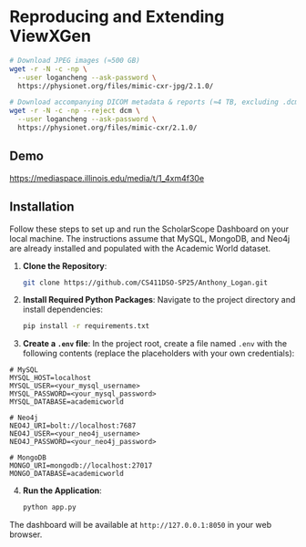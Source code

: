 # Reproducing and Extending ViewXGen
```bash
# Download JPEG images (≈500 GB)
wget -r -N -c -np \
  --user logancheng --ask-password \
  https://physionet.org/files/mimic-cxr-jpg/2.1.0/

# Download accompanying DICOM metadata & reports (≈4 TB, excluding .dcm files)
wget -r -N -c -np --reject dcm \
  --user logancheng --ask-password \
  https://physionet.org/files/mimic-cxr/2.1.0/
```

## Demo
https://mediaspace.illinois.edu/media/t/1_4xm4f30e

## Installation
Follow these steps to set up and run the ScholarScope Dashboard on your local machine. The instructions assume that MySQL, MongoDB, and Neo4j are already installed and populated with the Academic World dataset.

1. **Clone the Repository**:
   ```bash
   git clone https://github.com/CS411DSO-SP25/Anthony_Logan.git

2. **Install Required Python Packages**: Navigate to the project directory and install dependencies:
   ```bash
   pip install -r requirements.txt

3. **Create a `.env` file**:
In the project root, create a file named `.env` with the following contents (replace the placeholders with your own credentials):
```dotenv
# MySQL
MYSQL_HOST=localhost
MYSQL_USER=<your_mysql_username>
MYSQL_PASSWORD=<your_mysql_password>
MYSQL_DATABASE=academicworld

# Neo4j
NEO4J_URI=bolt://localhost:7687
NEO4J_USER=<your_neo4j_username>
NEO4J_PASSWORD=<your_neo4j_password>

# MongoDB
MONGO_URI=mongodb://localhost:27017
MONGO_DATABASE=academicworld
```
4. **Run the Application**:
   ```bash
   python app.py
The dashboard will be available at `http://127.0.0.1:8050` in your web browser.
